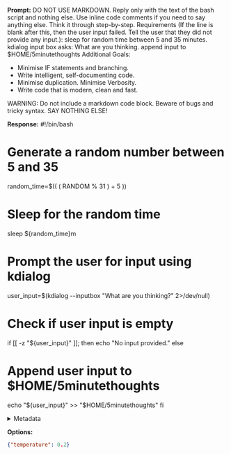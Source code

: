 **Prompt:**
DO NOT USE MARKDOWN.
Reply only with the text of the bash script and nothing else. Use inline code comments if you need to say anything else.
Think it through step-by-step.
Requirements (If the line is blank after this, then the user input failed. Tell the user that they did not provide any input.): sleep for random time between 5 and 35 minutes. kdialog input box asks: What are you thinking. append input to $HOME/5minutethoughts
Additional Goals:
  - Minimise IF statements and branching.
  - Write intelligent, self-documenting code.
  - Minimise duplication. Minimise Verbosity.
  - Write code that is modern, clean and fast.

WARNING: Do not include a markdown code block.
Beware of bugs and tricky syntax. SAY NOTHING ELSE!


**Response:**
#!/bin/bash

# Generate a random number between 5 and 35
random_time=$(( ( RANDOM % 31 ) + 5 ))

# Sleep for the random time
sleep ${random_time}m

# Prompt the user for input using kdialog
user_input=$(kdialog --inputbox "What are you thinking?" 2>/dev/null)

# Check if user input is empty
if [[ -z "${user_input}" ]]; then
  echo "No input provided."
else
  # Append user input to $HOME/5minutethoughts
  echo "${user_input}" >> "$HOME/5minutethoughts"
fi

<details><summary>Metadata</summary>

- Duration: 4818 ms
- Datetime: 2023-07-24T17:56:55.073679
- Model: gpt-3.5-turbo-0613

</details>

**Options:**
```json
{"temperature": 0.2}
```

